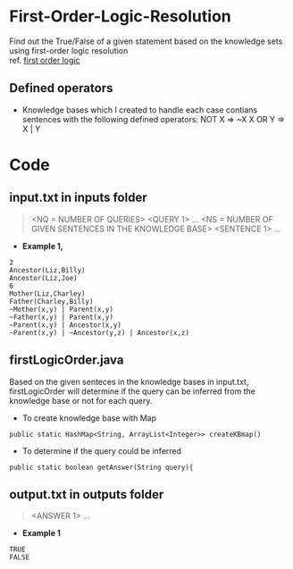 # First-Order-Logic-Resolution
Find out the True/False of a given statement based on the knowledge sets using first-order logic resolution<br />
ref. [first order logic](https://en.wikipedia.org/wiki/First-order_logic)

## Defined operators
- Knowledge bases which I created to handle each case contians sentences with the following defined operators:
NOT X     =>     ~X
X OR Y    =>     X | Y

# Code
## input.txt in inputs folder
> <NQ = NUMBER OF QUERIES>
> <QUERY 1>
> ...
>  <QUERY NQ>
> <NS = NUMBER OF GIVEN SENTENCES IN THE KNOWLEDGE BASE>
> <SENTENCE 1>
> ...
> <SENTENCE NS>

- __Example 1,__
```
2
Ancestor(Liz,Billy)
Ancestor(Liz,Joe)
6
Mother(Liz,Charley)
Father(Charley,Billy)
~Mother(x,y) | Parent(x,y)
~Father(x,y) | Parent(x,y)
~Parent(x,y) | Ancestor(x,y)
~Parent(x,y) | ~Ancestor(y,z) | Ancestor(x,z)
```

## firstLogicOrder.java
Based on the given senteces in the knowledge bases in input.txt, firstLogicOrder will determine if the query can be inferred from the knowledge base or not for each query.
- To create knowledge base with Map
```
public static HashMap<String, ArrayList<Integer>> createKBmap()
```
- To determine if the query could be inferred
```
public static boolean getAnswer(String query){
```

## output.txt in outputs folder
> <ANSWER 1>
> ...
> <ANSWER NQ>

- __Example 1__ <br />
```
TRUE
FALSE
```
